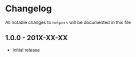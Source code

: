 # Changelog

All notable changes to `helpers` will be documented in this file

## 1.0.0 - 201X-XX-XX

- initial release
